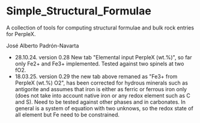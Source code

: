 # Simple_Structural_Formulae
 A collection of tools for computing structural formulae and bulk rock entries for PerpleX.

José Alberto Padrón-Navarta	

* 28.10.24. version 0.28 New tab "Elemental input PerpleX  (wt.%)", so far only Fe2+ and Fe3+ implemented. Tested against two  spinels at two fO2.
* 18.03.25. version 0.29 the new tab above remaned as "Fe3+  from PerpleX (wt.%) O2", has been corrected for hydrous minerals such as  antigorite and assumes that iron is either as ferric or ferrous iron only  (does not take into account native iron or any redox element such as C and  S). Need to be tested against other phases and in carbonates. In general is a  system of equation with two unknows, so the redox state of all element but Fe  need to be constrained.

